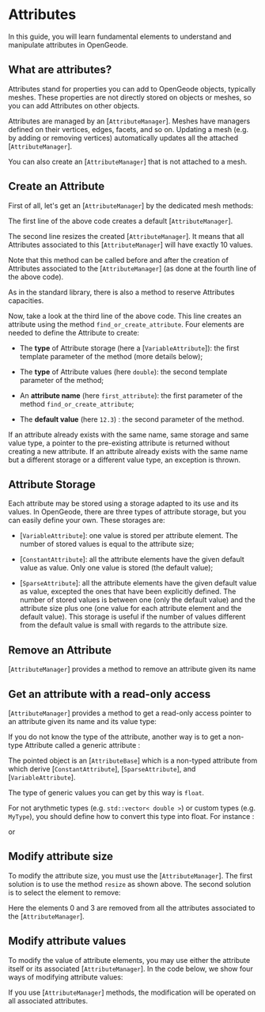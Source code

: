 <script setup>
import CodeExample from '/components/CodeExample.vue'
</script>

# Attributes
<!-- @include: ./links.md -->
In this guide, you will learn fundamental elements to understand and manipulate attributes in OpenGeode.

## What are attributes?

Attributes stand for properties you can add to OpenGeode objects, typically meshes. These properties are not directly stored on objects or meshes, so you can add Attributes on other objects.

Attributes are managed by an [`AttributeManager`]. Meshes have managers defined on their vertices, edges, facets, and so on. Updating a mesh (e.g. by adding or removing vertices) automatically updates all the attached [`AttributeManager`].

You can also create an [`AttributeManager`] that is not attached to a mesh.

## Create an Attribute

First of all, let's get an [`AttributeManager`] by the dedicated mesh methods:


<CodeExample>
<template v-slot:cpp>

```cpp
// Let's have a TriangulatedSurface3D& called mesh;
auto manager = mesh.polygon_attribute_manager();
...
```
</template>
<template v-slot:py>

```py
## Let's have a TriangulatedSurface3D called mesh
manager = mesh.polygon_attribute_manager()
```
  </template>
</CodeExample> 

<CodeExample>
<template v-slot:cpp>

```cpp
AttributeManager manager;
manager.resize( 10 );
auto attribute_ptr = manager.find_or_create_attribute< VariableAttribute, double >(
  "first_attribute", 12.3 );
manager.resize( 6 );
```
</template>
<template v-slot:py>

```py
manager = opengeode.AttributeManager()
manager.resize( 10 )
attribute_ptr = manager.find_or_create_attribute_variable_double( "first_attribute", 12.3 )
manager.resize( 6 )
```
  </template>
</CodeExample>

The first line of the above code creates a default [`AttributeManager`].

The second line resizes the created [`AttributeManager`]. It means that all Attributes associated to this [`AttributeManager`] will have exactly 10 values.

Note that this method can be called before and after the creation of Attributes associated to the [`AttributeManager`] (as done at the fourth line of the above code).

As in the standard library, there is also a method to reserve Attributes capacities.

Now, take a look at the third line of the above code. This line creates an attribute using the method `find_or_create_attribute`. Four elements are needed to define the Attribute to create:

- The **type** of Attribute storage (here a [`VariableAttribute`]): the first template parameter of the method (more details below);

- The **type** of Attribute values (here `double`): the second template parameter of the method;

- An **attribute name** (here `first_attribute`): the first parameter of the method `find_or_create_attribute`;

- The **default value** (here `12.3`) : the second parameter of the method.

If an attribute already exists with the same name, same storage and same value type, a pointer to the pre-existing attribute is returned without creating a new attribute. If an attribute already exists with the same name but a different storage or a different value type, an exception is thrown.


## Attribute Storage

Each attribute may be stored using a storage adapted to its use and its values. In OpenGeode, there are three types of attribute storage, but you can easily define your own. These storages are:

- [`VariableAttribute`]: one value is stored per attribute element. The number of stored values is equal to the attribute size;

- [`ConstantAttribute`]: all the attribute elements have the given default value as value. Only one value is stored (the default value);

- [`SparseAttribute`]: all the attribute elements have the given default value as value, excepted the ones that have been explicitly defined. The number of stored values is between one (only the default value) and the attribute size plus one (one value for each attribute element and the default value). This storage is useful if the number of values different from the default value is small with regards to the attribute size.

## Remove an Attribute
[`AttributeManager`] provides a method to remove an attribute given its name

<CodeExample>
<template v-slot:cpp>

```cpp
manager.delete_attribute( "first_attribute" );
```
</template>
<template v-slot:py>

```py
manager.delete_attribute( "first_attribute" )
```
  </template>
</CodeExample> 


## Get an attribute with a read-only access

[`AttributeManager`] provides a method to get a read-only access pointer to an attribute given its name and its value type:

<CodeExample>
<template v-slot:cpp>

```cpp
const auto read_only_attr = manager.find_attribute< double >( "first_attribute" );
```
</template>
<template v-slot:py>

```py
read_only_attr = manager.find_attribute_double( "first_attribute" )
```
  </template>
</CodeExample> 

If you do not know the type of the attribute, another way is to get a non-type Attribute called a generic attribute :

<CodeExample>
<template v-slot:cpp>

```cpp
const auto generic_attr = manager.find_generic_attribute( "first_attribute" );
const auto value = generic_attr->generic_value( 2 ); // get a float
```
</template>
<template v-slot:py>

```py
generic_attr = manager.find_generic_attribute( "first_attribute" )
value = generic_attr.generic_value( 2 ) ## get a float
```
  </template>
</CodeExample> 


The pointed object is an [`AttributeBase`] which is a non-typed attribute from which derive [`ConstantAttribute`], [`SparseAttribute`], and [`VariableAttribute`].

The type of generic values you can get by this way is `float`.

For not arythmetic types (e.g. `std::vector< double >`) or custom types (e.g. `MyType`), you should define how to convert this type into float. For instance : 

<CodeExample>
<template v-slot:cpp>

```cpp
template <>
struct GenericAttributeConversion< std::vector< double > >
{
  static float converted_value( const std::vector< double >& value )
  {
    return std::accumulate(value.begin(), value.end(), 0);
  }
};
```
</template>
<template v-slot:py>

```py
## Not applicable in python 
```
  </template>
</CodeExample> 

or

<CodeExample>
<template v-slot:cpp>

```cpp
template <> 
struct GenericAttributeConversion< MyType > 
{ 
  static float converted_value( const MyType& value ) 
  { 
    return value.get_a_float(); 
  } 
};
```
</template>
<template v-slot:py>

```py
## Not applicable in python 
```
  </template>
</CodeExample> 

## Modify attribute size

To modify the attribute size, you must use the [`AttributeManager`]. The first solution is to use the method `resize` as shown above. The second solution is to select the element to remove:

<CodeExample>
<template v-slot:cpp>

```cpp
AttributeManager manager;
manager.resize( 6 );
auto attribute_ptr = manager.find_or_create_attribute< VariableAttribute, double >(
  "first_attribute", 12.3 );
std::vector< bool > to_delete( 6, false );
to_delete[0] = true;
to_delete[3] = true;
manager.delete_elements( to_delete );
  ```
</template>
<template v-slot:py>

```py
manager = opengeode.AttributeManager()
manager.resize( 6 )
attribute_ptr = manager.find_or_create_attribute_variable_double( "first_attribute", 12.3 )
to_delete = [false] * 6
to_delete[0] = true
to_delete[3] = true
manager.delete_elements( to_delete )
```
  </template>
</CodeExample> 

Here the elements 0 and 3 are removed from all the attributes associated to the [`AttributeManager`].

## Modify attribute values

To modify the value of attribute elements, you may use either the attribute itself or its associated [`AttributeManager`]. In the code below, we show four ways of modifying attribute values:

<CodeExample>
<template v-slot:cpp>

```cpp
AttributeManager manager;
manager.resize( 6 );
auto attribute_ptr = manager.find_or_create_attribute< VariableAttribute, double >(
  "first_attribute", 12.3 );
// values: 12.3 12.3 12.3 12.3 12.3 12.3 

attribute_ptr->set_value( 1, 5.0 );
// values: 12.3 5.0 12.3 12.3 12.3 12.3 

const auto factor = 2;
attribute_ptr->modify_value( 4, [&factor]( double& value ){ value *= factor; } );
// values: 12.3 5.0 12.3 12.3 24.6 12.3 

manager.assign_attribute_value( 1, 2 );
// values: 12.3 5.0 5.0 12.3 24.6 12.3 

const AttributeLinearInterpolation interpolator{ {2, 4}, {0.5, 0.5} };
manager.interpolate_attribute_value( 0, interpolator );
// values: 14.8 5.0 5.0 12.3 24.6 12.3 
```
</template>
<template v-slot:py>

```py
manager = opengeode.AttributeManager()
manager.resize( 6 )
attribute = manager.find_or_create_attribute_variable_double( "first_attribute", 12.3 )
## values: 12.3 12.3 12.3 12.3 12.3 12.3 

attribute.set_value( 1, 5.0 )
## values: 12.3 5.0 12.3 12.3 12.3 12.3 

factor = 2
attribute.modify_value( 4, lambda value : value *= factor )
## values: 12.3 5.0 12.3 12.3 24.6 12.3 

manager.assign_attribute_value( 1, 2 )
## values: 12.3 5.0 5.0 12.3 24.6 12.3 

## Interpolation not available in python
```
  </template>
</CodeExample> 

If you use [`AttributeManager`] methods, the modification will be operated on all associated attributes.